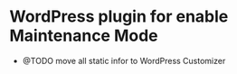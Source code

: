 # WordPress plugin for enable Maintenance Mode

- @TODO move all static infor to WordPress Customizer
